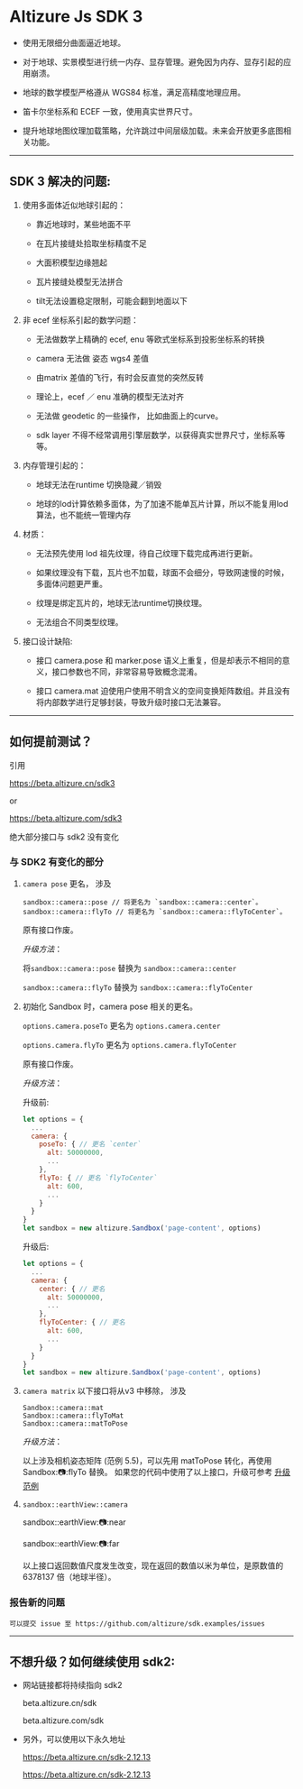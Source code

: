 # Altizure Js SDK 3

- 使用无限细分曲面逼近地球。

- 对于地球、实景模型进行统一内存、显存管理。避免因为内存、显存引起的应用崩溃。

- 地球的数学模型严格遵从 WGS84 标准，满足高精度地理应用。

- 笛卡尔坐标系和 ECEF 一致，使用真实世界尺寸。

- 提升地球地图纹理加载策略，允许跳过中间层级加载。未来会开放更多底图相关功能。

_______________________________

## SDK 3 解决的问题:

1. 使用多面体近似地球引起的：

    - 靠近地球时，某些地面不平

    - 在瓦片接缝处拾取坐标精度不足

    - 大面积模型边缘翘起

    - 瓦片接缝处模型无法拼合

    - tilt无法设置稳定限制，可能会翻到地面以下


2. 非 ecef 坐标系引起的数学问题：

    - 无法做数学上精确的 ecef, enu 等欧式坐标系到投影坐标系的转换

    - camera 无法做 姿态 wgs4 差值

    - 由matrix 差值的飞行，有时会反直觉的突然反转

    - 理论上，ecef ／ enu 准确的模型无法对齐

    - 无法做 geodetic 的一些操作， 比如曲面上的curve。

    - sdk layer 不得不经常调用引擎层数学，以获得真实世界尺寸，坐标系等等。

3. 内存管理引起的：

    - 地球无法在runtime 切换隐藏／销毁

    - 地球的lod计算依赖多面体，为了加速不能单瓦片计算，所以不能复用lod算法，也不能统一管理内存

4. 材质：

    - 无法预先使用 lod 祖先纹理，待自己纹理下载完成再进行更新。

    - 如果纹理没有下载，瓦片也不加载，球面不会细分，导致网速慢的时候，多面体问题更严重。

    - 纹理是绑定瓦片的，地球无法runtime切换纹理。

    - 无法组合不同类型纹理。

5. 接口设计缺陷:

    - 接口 camera.pose 和 marker.pose 语义上重复，但是却表示不相同的意义，接口参数也不同，非常容易导致概念混淆。

    - 接口 camera.mat 迫使用户使用不明含义的空间变换矩阵数组。并且没有将内部数学进行足够封装，导致升级时接口无法兼容。

_______________________________

## 如何提前测试？

引用

https://beta.altizure.cn/sdk3

or

https://beta.altizure.com/sdk3



绝大部分接口与 sdk2 没有变化

### 与 SDK2 有变化的部分
1. `camera pose` 更名， 涉及
    ```
    sandbox::camera::pose // 将更名为 `sandbox::camera::center`。
    sandbox::camera::flyTo // 将更名为 `sandbox::camera::flyToCenter`。
    ```
    原有接口作废。

    *升级方法*：

    将`sandbox::camera::pose` 替换为 `sandbox::camera::center`

    `sandbox::camera::flyTo` 替换为 `sandbox::camera::flyToCenter`

2. 初始化 Sandbox 时，camera pose 相关的更名。

    `options.camera.poseTo` 更名为 `options.camera.center`

    `options.camera.flyTo` 更名为 `options.camera.flyToCenter`

    原有接口作废。

    *升级方法*：

    升级前:

      ``` js
      let options = {
        ...
        camera: {
          poseTo: { // 更名 `center`
            alt: 50000000,
            ...
          },
          flyTo: { // 更名 `flyToCenter`
            alt: 600,
            ...
          }
        }
      }
      let sandbox = new altizure.Sandbox('page-content', options)
      ```
    
      升级后:

      ``` js
      let options = {
        ...
        camera: {
          center: { // 更名
            alt: 50000000,
            ...
          },
          flyToCenter: { // 更名
            alt: 600,
            ...
          }
        }
      }
      let sandbox = new altizure.Sandbox('page-content', options)
      ```
3. `camera matrix` 以下接口将从v3 中移除， 涉及
    ```
    Sandbox::camera::mat
    Sandbox::camera::flyToMat
    Sandbox::camera::matToPose
    ```

    *升级方法*：

    以上涉及相机姿态矩阵 (范例 5.5)，可以先用 matToPose 转化，再使用 Sandbox::camera::flyTo 替换。
    如果您的代码中使用了以上接口，升级可参考 [升级范例](https://github.com/altizure/sdk.examples/tree/master/5-5-camera-mat/v3_upgrade.html) 

4. `sandbox::earthView::camera`

    sandbox::earthView::camera::near

    sandbox::earthView::camera::far

    以上接口返回数值尺度发生改变，现在返回的数值以米为单位，是原数值的 6378137 倍（地球半径）。


### 报告新的问题

    可以提交 issue 至 https://github.com/altizure/sdk.examples/issues

_______________________________

## 不想升级？如何继续使用 sdk2:

- 网站链接都将持续指向 sdk2

    beta.altizure.cn/sdk

    beta.altizure.com/sdk

- 另外，可以使用以下永久地址

    https://beta.altizure.cn/sdk-2.12.13

    https://beta.altizure.cn/sdk-2.12.13


 